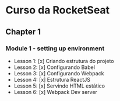 # Curso da RocketSeat

## Chapter 1

  ### Module 1 - setting up environment

 - Lesson 1: [x] Criando estrutura do projeto
 - Lesson 2: [x] Configurando Babel
 - Lesson 3: [x] Configurando Webpack
 - Lesson 4: [x] Estrutura ReactJS
 - Lesson 5: [x] Servindo HTML estático
 - Lesson 6: [x] Webpack Dev server
 